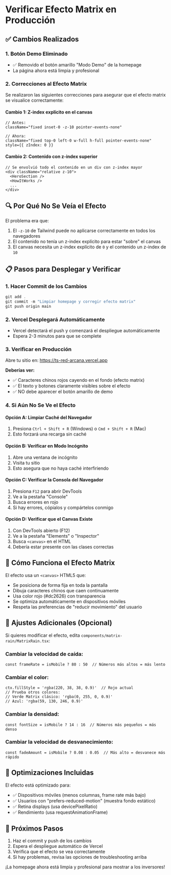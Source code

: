 # Verificar Efecto Matrix en Producción

## ✅ Cambios Realizados

### 1. Botón Demo Eliminado
- ✅ Removido el botón amarillo "Modo Demo" de la homepage
- La página ahora está limpia y profesional

### 2. Correcciones al Efecto Matrix

Se realizaron las siguientes correcciones para asegurar que el efecto matrix se visualice correctamente:

#### Cambio 1: Z-index explícito en el canvas
```tsx
// Antes:
className="fixed inset-0 -z-10 pointer-events-none"

// Ahora:
className="fixed top-0 left-0 w-full h-full pointer-events-none"
style={{ zIndex: 0 }}
```

#### Cambio 2: Contenido con z-index superior
```tsx
// Se envolvió todo el contenido en un div con z-index mayor
<div className="relative z-10">
  <HeroSection />
  <HowItWorks />
  ...
</div>
```

## 🔍 Por Qué No Se Veía el Efecto

El problema era que:
1. El `-z-10` de Tailwind puede no aplicarse correctamente en todos los navegadores
2. El contenido no tenía un z-index explícito para estar "sobre" el canvas
3. El canvas necesita un z-index explícito de `0` y el contenido un z-index de `10`

## 📋 Pasos para Desplegar y Verificar

### 1. Hacer Commit de los Cambios
```powershell
git add .
git commit -m "Limpiar homepage y corregir efecto matrix"
git push origin main
```

### 2. Vercel Desplegará Automáticamente
- Vercel detectará el push y comenzará el despliegue automáticamente
- Espera 2-3 minutos para que se complete

### 3. Verificar en Producción
Abre tu sitio en: https://ts-red-arcana.vercel.app

**Deberías ver:**
- ✅ Caracteres chinos rojos cayendo en el fondo (efecto matrix)
- ✅ El texto y botones claramente visibles sobre el efecto
- ✅ NO debe aparecer el botón amarillo de demo

### 4. Si Aún No Se Ve el Efecto

#### Opción A: Limpiar Caché del Navegador
1. Presiona `Ctrl + Shift + R` (Windows) o `Cmd + Shift + R` (Mac)
2. Esto forzará una recarga sin caché

#### Opción B: Verificar en Modo Incógnito
1. Abre una ventana de incógnito
2. Visita tu sitio
3. Esto asegura que no haya caché interfiriendo

#### Opción C: Verificar la Consola del Navegador
1. Presiona `F12` para abrir DevTools
2. Ve a la pestaña "Console"
3. Busca errores en rojo
4. Si hay errores, cópialos y compártelos conmigo

#### Opción D: Verificar que el Canvas Existe
1. Con DevTools abierto (F12)
2. Ve a la pestaña "Elements" o "Inspector"
3. Busca `<canvas>` en el HTML
4. Debería estar presente con las clases correctas

## 🎨 Cómo Funciona el Efecto Matrix

El efecto usa un `<canvas>` HTML5 que:
- Se posiciona de forma fija en toda la pantalla
- Dibuja caracteres chinos que caen continuamente
- Usa color rojo (#dc2626) con transparencia
- Se optimiza automáticamente en dispositivos móviles
- Respeta las preferencias de "reducir movimiento" del usuario

## 🔧 Ajustes Adicionales (Opcional)

Si quieres modificar el efecto, edita `components/matrix-rain/MatrixRain.tsx`:

### Cambiar la velocidad de caída:
```tsx
const frameRate = isMobile ? 80 : 50  // Números más altos = más lento
```

### Cambiar el color:
```tsx
ctx.fillStyle = 'rgba(220, 38, 38, 0.9)'  // Rojo actual
// Prueba otros colores:
// Verde Matrix clásico: 'rgba(0, 255, 0, 0.9)'
// Azul: 'rgba(59, 130, 246, 0.9)'
```

### Cambiar la densidad:
```tsx
const fontSize = isMobile ? 14 : 16  // Números más pequeños = más denso
```

### Cambiar la velocidad de desvanecimiento:
```tsx
const fadeAmount = isMobile ? 0.08 : 0.05  // Más alto = desvanece más rápido
```

## 📱 Optimizaciones Incluidas

El efecto está optimizado para:
- ✅ Dispositivos móviles (menos columnas, frame rate más bajo)
- ✅ Usuarios con "prefers-reduced-motion" (muestra fondo estático)
- ✅ Retina displays (usa devicePixelRatio)
- ✅ Rendimiento (usa requestAnimationFrame)

## 🚀 Próximos Pasos

1. Haz el commit y push de los cambios
2. Espera el despliegue automático de Vercel
3. Verifica que el efecto se vea correctamente
4. Si hay problemas, revisa las opciones de troubleshooting arriba

¡La homepage ahora está limpia y profesional para mostrar a los inversores!
